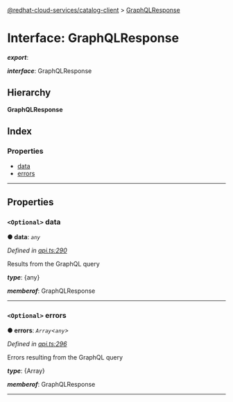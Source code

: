 [@redhat-cloud-services/catalog-client](../README.md) > [GraphQLResponse](../interfaces/graphqlresponse.md)

# Interface: GraphQLResponse

*__export__*: 

*__interface__*: GraphQLResponse

## Hierarchy

**GraphQLResponse**

## Index

### Properties

* [data](graphqlresponse.md#data)
* [errors](graphqlresponse.md#errors)

---

## Properties

<a id="data"></a>

### `<Optional>` data

**● data**: *`any`*

*Defined in [api.ts:290](https://github.com/RedHatInsights/javascript-clients/blob/master/packages/catalog/api.ts#L290)*

Results from the GraphQL query

*__type__*: {any}

*__memberof__*: GraphQLResponse

___
<a id="errors"></a>

### `<Optional>` errors

**● errors**: *`Array`<`any`>*

*Defined in [api.ts:296](https://github.com/RedHatInsights/javascript-clients/blob/master/packages/catalog/api.ts#L296)*

Errors resulting from the GraphQL query

*__type__*: {Array}

*__memberof__*: GraphQLResponse

___

